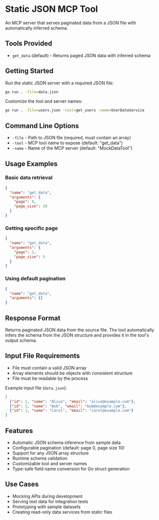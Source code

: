# Static JSON MCP Tool

An MCP server that serves paginated data from a JSON file with automatically inferred schema.

## Tools Provided

- `get_data` (default) - Returns paged JSON data with inferred schema

## Getting Started

Run the static JSON server with a required JSON file:

```bash
go run . -file=data.json
```

Customize the tool and server names:

```bash
go run . -file=users.json -tool=get_users -name=UserDataService
```

## Command Line Options

- `-file` - Path to JSON file (required, must contain an array)
- `-tool` - MCP tool name to expose (default: "get_data")  
- `-name` - Name of the MCP server (default: "MockDataTool")

## Usage Examples

### Basic data retrieval
```json
{
  "name": "get_data",
  "arguments": {
    "page": 0,
    "page_size": 10
  }
}
```

### Getting specific page
```json
{
  "name": "get_data",
  "arguments": {
    "page": 2,
    "page_size": 5
  }
}
```

### Using default pagination
```json
{
  "name": "get_data",
  "arguments": {}
}
```

## Response Format

Returns paginated JSON data from the source file. The tool automatically infers the schema from the JSON structure and provides it in the tool's output schema.

## Input File Requirements

- File must contain a valid JSON array
- Array elements should be objects with consistent structure
- File must be readable by the process

Example input file (`data.json`):
```json
[
  {"id": 1, "name": "Alice", "email": "alice@example.com"},
  {"id": 2, "name": "Bob", "email": "bob@example.com"},
  {"id": 3, "name": "Carol", "email": "carol@example.com"}
]
```

## Features

- Automatic JSON schema inference from sample data
- Configurable pagination (default: page 0, page size 10)
- Support for any JSON array structure
- Runtime schema validation
- Customizable tool and server names
- Type-safe field name conversion for Go struct generation

## Use Cases

- Mocking APIs during development
- Serving test data for integration tests
- Prototyping with sample datasets
- Creating read-only data services from static files